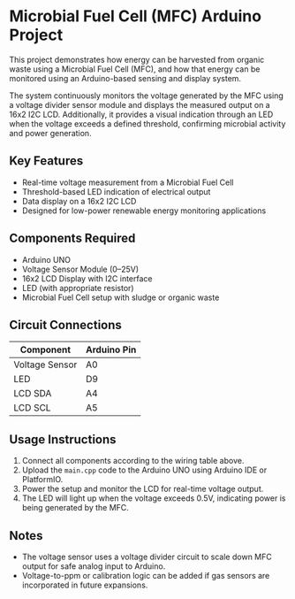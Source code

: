 # Microbial Fuel Cell (MFC) Arduino Project

This project demonstrates how energy can be harvested from organic waste using a Microbial Fuel Cell (MFC), and how that energy can be monitored using an Arduino-based sensing and display system.

The system continuously monitors the voltage generated by the MFC using a voltage divider sensor module and displays the measured output on a 16x2 I2C LCD. Additionally, it provides a visual indication through an LED when the voltage exceeds a defined threshold, confirming microbial activity and power generation.

## Key Features

- Real-time voltage measurement from a Microbial Fuel Cell
- Threshold-based LED indication of electrical output
- Data display on a 16x2 I2C LCD
- Designed for low-power renewable energy monitoring applications

## Components Required

- Arduino UNO
- Voltage Sensor Module (0–25V)
- 16x2 LCD Display with I2C interface
- LED (with appropriate resistor)
- Microbial Fuel Cell setup with sludge or organic waste

## Circuit Connections

| Component         | Arduino Pin  |
|------------------|--------------|
| Voltage Sensor    | A0           |
| LED               | D9           |
| LCD SDA           | A4           |
| LCD SCL           | A5           |

## Usage Instructions

1. Connect all components according to the wiring table above.
2. Upload the `main.cpp` code to the Arduino UNO using Arduino IDE or PlatformIO.
3. Power the setup and monitor the LCD for real-time voltage output.
4. The LED will light up when the voltage exceeds 0.5V, indicating power is being generated by the MFC.

## Notes

- The voltage sensor uses a voltage divider circuit to scale down MFC output for safe analog input to Arduino.
- Voltage-to-ppm or calibration logic can be added if gas sensors are incorporated in future expansions.
